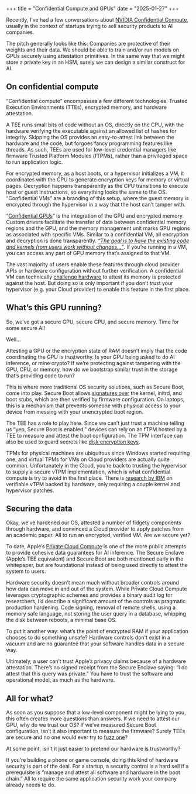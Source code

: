 +++
title = "Confidential Compute and GPUs"
date = "2025-01-27"
+++

Recently, I’ve had a few conversations about [NVIDIA Confidential Compute](https://developer.nvidia.com/blog/confidential-computing-on-h100-gpus-for-secure-and-trustworthy-ai/), usually in the context of startups trying to sell security products to AI companies.

The pitch generally looks like this: Companies are protective of their weights and their data. We should be able to train and/or run models on GPUs securely using attestation primitives. In the same way that we might store a private key in an HSM, surely we can design a similar construct for AI.
## On confidential compute
“Confidential compute” encompasses a few different technologies. Trusted Execution Environments (TTEs), encrypted memory, and hardware attestation.

A TEE runs small bits of code without an OS, directly on the CPU, with the hardware verifying the executable against an allowed list of hashes for integrity. Skipping the OS provides an easy-to-attest link between the hardware and the code, but forgoes fancy programming features like threads. As such, TEEs are used for low-level credential managers like firmware Trusted Platform Modules (fTPMs), rather than a privileged space to run application logic.

For encrypted memory, as a host boots, or a hypervisor initializes a VM, it coordinates with the CPU to generate encryption keys for memory or virtual pages. Decryption happens transparently as the CPU transitions to execute host or guest instructions, so everything looks the same to the OS. “Confidential VMs” are a branding of this setup, where the guest memory is encrypted through the hypervisor in a way that the host can’t tamper with.

“[Confidential GPUs](https://cacm.acm.org/practice/creating-the-first-confidential-gpus/)” is the integration of the GPU and encrypted memory. Custom drivers facilitate the transfer of data between confidential memory regions and the GPU, and the memory management unit marks GPU regions as associated with specific VMs. Similar to a confidential VM, all encryption and decryption is done transparently. [_“The goal is to have the existing code and kernels from users work without changes…”_](https://cacm.acm.org/practice/creating-the-first-confidential-gpus/#sec5). If you’re running in a VM, you can access any part of GPU memory that’s assigned to that VM. 

The vast majority of users enable these features through cloud provider APIs or hardware configuration without further verification. A confidential VM can technically [challenge hardware](https://www.amd.com/content/dam/amd/en/documents/developer/lss-snp-attestation.pdf) to attest its memory is protected against the host. But doing so is only important if you don’t trust your hypervisor (e.g. your Cloud provider) to enable this feature in the first place.
## What’s this GPU running?
So, we’ve got a secure GPU, secure CPU, and secure memory. Time for some secure AI!

Well…

Attesting a GPU or the encryption state of RAM doesn’t imply that the code coordinating the GPU is trustworthy. Is your GPU being asked to do AI inference, or mine crypto? If we’re protecting against tampering with the GPU, CPU, or memory, how do we bootstrap similar trust in the storage that’s providing code to run?

This is where more traditional OS security solutions, such as Secure Boot, come into play. Secure Boot allows [signatures over](https://0pointer.net/blog/brave-new-trusted-boot-world.html) the kernel, initrd, and boot stubs, which are then verified by firmware configuration. On laptops, this is a mechanism that prevents someone with physical access to your device from messing with your unencrypted boot region.

The TEE has a role to play here. Since we can’t just trust a machine telling us “yep, Secure Boot is enabled,” devices can rely on an fTPM hosted by a TEE to measure and attest the boot configuration. The TPM interface can also be used to guard secrets like [disk encryption keys](https://learn.microsoft.com/en-us/windows/security/operating-system-security/data-protection/bitlocker/).

TPMs for physical machines are ubiquitous since Windows started requiring one, and virtual TPMs for VMs on Cloud providers are actually quite common. Unfortunately in the Cloud, you’re back to trusting the hypervisor to supply a secure vTPM implementation, which is what confidential compute is try to avoid in the first place. There is [research by IBM](https://arxiv.org/pdf/2303.16463) on verifiable vTPM backed by hardware, only requiring a couple kernel and hypervisor patches.
## Securing the data
Okay, we’ve hardened our OS, attested a number of fidgety components through hardware, and convinced a Cloud provider to apply patches from an academic paper. All to run an encrypted, verified VM. Are we secure yet?

To date, Apple’s [Private Cloud Compute](https://security.apple.com/blog/private-cloud-compute/) is one of the more public attempts to provide cohesive data guarantees for AI inference. The Secure Enclave (Apple’s TEE equivalent) and Secure Boot are both mentioned early in the whitepaper, but are foundational instead of being used directly to attest the system to users.

Hardware security doesn’t mean much without broader controls around how data can move in and out of the system. While Private Cloud Compute leverages cryptographic schemes and provides a binary audit log for researchers, I’d describe a significant amount of the controls as pragmatic production hardening. Code signing, removal of remote shells, using a memory safe language, not storing the user query in a database, whipping the disk between reboots, a minimal base OS. 

To put it another way: what’s the point of encrypted RAM if your application chooses to do something unsafe? Hardware controls don't exist in a vacuum and are no guarantee that your software handles data in a secure way.

Ultimately, a user can’t trust Apple’s privacy claims because of a hardware attestation. There’s no signed receipt from the Secure Enclave saying: “I do attest that this query was private.” You have to trust the software and operational model, as much as the hardware.

## All for what?

As soon as you suppose that a low-level component might be lying to you, this often creates more questions than answers. If we need to attest our GPU, why do we trust our OS? If we’ve measured Secure Boot configuration, isn’t it also important to measure the firmware? Surely TEEs are secure and no one would ever try to [fuzz one](https://www.usenix.org/conference/usenixsecurity22/presentation/cloosters)?

At some point, isn't it just easier to pretend our hardware is trustworthy?

If you’re building a phone or game console, doing this kind of hardware security is part of the deal. For a startup, a security control is a hard sell if a prerequisite is “manage and attest all software and hardware in the boot chain.” All to require the same application security work your company already needs to do.

